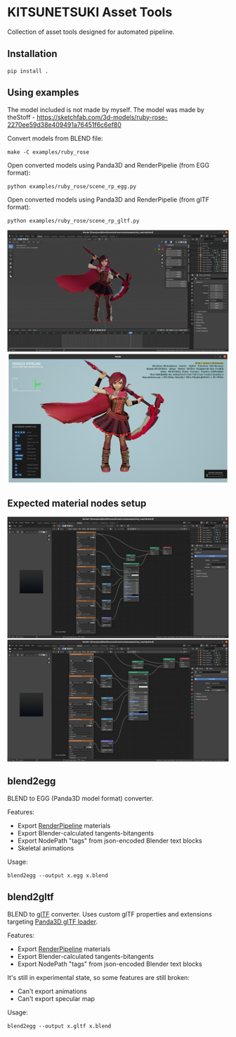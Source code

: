 KITSUNETSUKI Asset Tools
========================

Collection of asset tools designed for automated pipeline.


Installation
------------

```
pip install .
```


Using examples
--------------

The model included is not made by myself.
The model was made by theStoff - https://sketchfab.com/3d-models/ruby-rose-2270ee59d38e409491a76451f6c6ef80

Convert models from BLEND file:
```
make -C examples/ruby_rose
```

Open converted models using Panda3D and RenderPipelie (from EGG format):
```
python examples/ruby_rose/scene_rp_egg.py
```

Open converted models using Panda3D and RenderPipelie (from glTF format):
```
python examples/ruby_rose/scene_rp_gltf.py
```

![Preview in Blender](screenshots/preview_blender.png)
![Preview in RenderPipeline](screenshots/preview_rp1.png)


Expected material nodes setup
-----------------------------

![Nodes 1](screenshots/nodes1.png)
![Nodes 2](screenshots/nodes2.png)


blend2egg
---------

BLEND to EGG (Panda3D model format) converter.

Features:
* Export [RenderPipeline](https://github.com/tobspr/RenderPipeline) materials
* Export Blender-calculated tangents-bitangents
* Export NodePath "tags" from json-encoded Blender text blocks
* Skeletal animations

Usage:
```
blend2egg --output x.egg x.blend
```


blend2gltf
----------

BLEND to [glTF](https://github.com/KhronosGroup/glTF) converter.
Uses custom glTF properties and extensions targeting [Panda3D glTF loader](https://github.com/Moguri/panda3d-gltf).

Features:
* Export [RenderPipeline](https://github.com/tobspr/RenderPipeline) materials
* Export Blender-calculated tangents-bitangents
* Export NodePath "tags" from json-encoded Blender text blocks

It's still in experimental state, so some features are still broken:
* Can't export animations
* Can't export specular map

Usage:
```
blend2egg --output x.gltf x.blend
```
